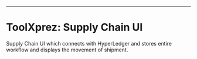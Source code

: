 ---

# ToolXprez: Supply Chain UI

Supply Chain UI which connects with HyperLedger and stores entire workflow and displays the movement of shipment.
